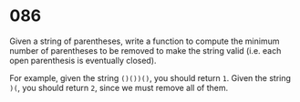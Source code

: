 [_metadata_:number]:-      "86"
[_metadata_:difficulty]:-  "Medium"
[_metadata_:asker]:-       "Google"

# 086

Given a string of parentheses, write a function to compute the minimum number of parentheses to be removed to make the string valid (i.e. each open parenthesis is eventually closed).

For example, given the string `()())()`, you should return `1`. Given the string `)(`, you should return `2`, since we must remove all of them.
